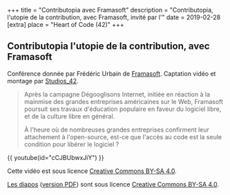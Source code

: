 +++
title = "Contributopia avec Framasoft"
description = "Contributopia, l'utopie de la contribution, avec Framasoft, invité par l'"
date = 2019-02-28
[extra]
place = "Heart of Code (42)"
+++

## Contributopia l'utopie de la contribution, avec Framasoft

Conférence donnée par Frédéric Urbain de [Framasoft](https://framasoft.org/).
Captation vidéo et montage par [Studios_42](https://studios.42.fr/).

> Après la campagne Dégooglisons Internet, initiée en réaction à la mainmise des
> grandes entreprises américaines sur le Web, Framasoft poursuit ses travaux
> d'éducation populaire en faveur du logiciel libre, et de la culture libre en
> général.
> 
> À l'heure où de nombreuses grandes entreprises confirment leur attachement à
> l'open-source, est-ce que l'accès au code est la seule condition pour libérer
> le logiciel ?

{{ youtube(id="cCJBUbwxJiY") }}

Cette vidéo est sous licence
[Creative Commons BY-SA 4.0](https://creativecommons.org/licenses/by-sa/4.0/deed.fr).

[Les diapos](conférence_à_l_école_42.odp) ([version PDF](conférence_à_l_école_42.pdf)) sont sous licence
[Creative Commons BY-SA 4.0](https://creativecommons.org/licenses/by-sa/4.0/deed.fr). 
